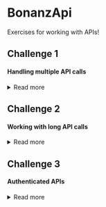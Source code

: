 # BonanzApi

Exercises for working with APIs!

## Challenge 1

#### Handling multiple API calls

<details>
<summary>Read more</summary>

The first challenge! A simple exercise to learn how to handle multiple API calls in a single function call. Also some training on thinking of scalability and **DRY** coding.

### ❗️Read First

To begin the challenge:

```
cd 01-multiple-apis
yarn
yarn start
```

> **assets/js/main.js**

1. We should not need to change anything in this file.
2. From a single function call `fetchBonanzApi()` we should be able to get all our data and pass to the callback function `populateDashboard`.

> **assets/js/modules/api.js**

1. We are immediately receiving an error in our console when we start our app, we need to update something in this file to clear the error.
2. `fetchBonanzApi()` should return the right data to pass along to our callback function in `main.js`.

> **assets/js/modules/dashboard.js**

1. We export a single function here used as a `callback function`.
2. A helper function was created for us to use to quickly update the DOM.
3. _(optional)_ If this file seems lengthy, _it means you can refactor this way more!_ Try think about scalability. What if more API's are to be added over time. How would we prepare for that?

> **index.html**

1. Feel free to change the html markup to better suit your strategy to update the information.
2. There's no css in the file. We're just using bootstrap's utility classes. That's why everything looks so ugly. 🤮
</details>

## Challenge 2

#### Working with long API calls

<details>
<summary>Read more</summary>
Upcoming
</details>

## Challenge 3

#### Authenticated APIs

<details>
<summary>Read more</summary>
Upcoming
</details>
